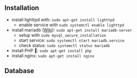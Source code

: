 ## Installation
- install lighttpd with: `sudo apt-get install lighttpd`
	- enable service with `sudo systemctl enable lighttpd`
- install mariadb ([Wiki](https://www.digitalocean.com/community/tutorials/how-to-install-mariadb-on-ubuntu-20-04)): `sudo apt-get install mariadb-server`
	- setup with `sudo mysql_secure_installation`
	- start service: `sudo systemctl start mariadb.service`
	- check status: `sudo systemctl status mariadb`
- install PHP 🤮: `sudo apt-get install php`
- install nginx: `sudo apt-get install nginx`

## Database